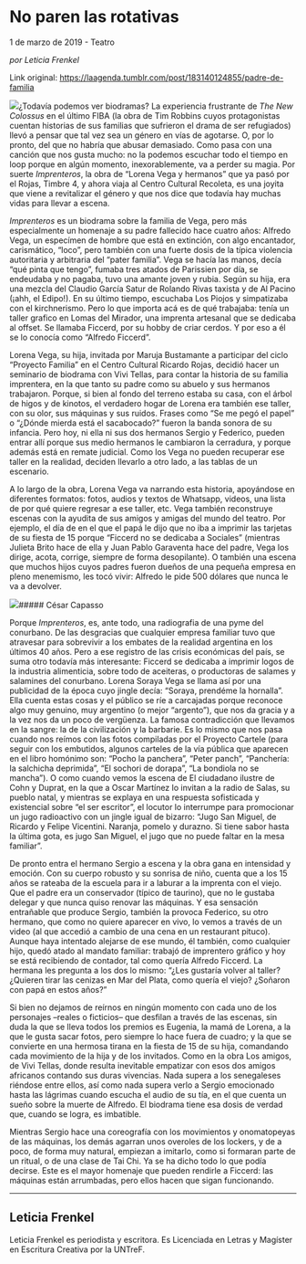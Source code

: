 # No paren las rotativas



1 de marzo de 2019 - Teatro

_por Leticia Frenkel_

Link original: https://laagenda.tumblr.com/post/183140124855/padre-de-familia

![](https://64.media.tumblr.com/5a592fd12f89e5c56d15e744c2e11315/dddda609e5e00f03-44/s500x750/6ee998dcc6f7906e76568b576fa36ef0fa139816.jpg)¿Todavía podemos ver biodramas? La experiencia frustrante de *The New Colossus* en el último FIBA (la obra de Tim Robbins cuyos protagonistas cuentan historias de sus familias que sufrieron el drama de ser refugiados) llevó a pensar que tal vez sea un género en vías de agotarse. O, por lo pronto, del que no habría que abusar demasiado. Como pasa con una canción que nos gusta mucho: no la podemos escuchar todo el tiempo en loop porque en algún momento, inexorablemente, va a perder su magia. Por suerte *Imprenteros*, la obra de “Lorena Vega y hermanos” que ya pasó por el Rojas, Timbre 4, y ahora viaja al Centro Cultural Recoleta, es una joyita que viene a revitalizar el género y que nos dice que todavía hay muchas vidas para llevar a escena.


*Imprenteros* es un biodrama sobre la familia de Vega, pero más especialmente un homenaje a su padre fallecido hace cuatro años: Alfredo Vega, un especímen de hombre que está en extinción, con algo encantador, carismático, “loco”, pero también con una fuerte dosis de la típica violencia autoritaria y arbitraria del “pater familia”. Vega se hacía las manos, decía “qué pinta que tengo”, fumaba tres atados de Parissien por día, se endeudaba y no pagaba, tuvo una amante joven y rubia. Según su hija, era una mezcla del Claudio García Satur de Rolando Rivas taxista y de Al Pacino (¡ahh, el Edipo!). En su último tiempo, escuchaba Los Piojos y simpatizaba con el kirchnerismo. Pero lo que importa acá es de qué trabajaba: tenía un taller grafico en Lomas del Mirador, una imprenta artesanal que se dedicaba al offset. Se llamaba Ficcerd, por su hobby de criar cerdos. Y por eso a él se lo conocía como “Alfredo Ficcerd”. 


Lorena Vega, su hija, invitada por Maruja Bustamante a participar del ciclo “Proyecto Familia” en el Centro Cultural Ricardo Rojas, decidió hacer un seminario de biodrama con Vivi Tellas, para contar la historia de su familia imprentera, en la que tanto su padre como su abuelo y sus hermanos trabajaron. Porque, si bien al fondo del terreno estaba su casa, con el árbol de higos y de kinotos, el verdadero hogar de Lorena era también ese taller, con su olor, sus máquinas y sus ruidos. Frases como “Se me pegó el papel” o “¿Dónde mierda está el sacabocado?” fueron la banda sonora de su infancia. Pero hoy, ni ella ni sus dos hermanos Sergio y Federico, pueden entrar allí porque sus medio hermanos le cambiaron la cerradura, y porque además está en remate judicial. Como los Vega no pueden recuperar ese taller en la realidad, deciden llevarlo a otro lado, a las tablas de un escenario. 


A lo largo de la obra, Lorena Vega va narrando esta historia, apoyándose en diferentes formatos: fotos, audios y textos de Whatsapp, videos, una lista de por qué quiere regresar a ese taller, etc. Vega también reconstruye escenas con la ayudita de sus amigos y amigas del mundo del teatro. Por ejemplo, el día de en el que el papá le dijo que no iba a imprimir las tarjetas de su fiesta de 15 porque “Ficcerd no se dedicaba a Sociales” (mientras Julieta Brito hace de ella y Juan Pablo Garaventa hace del padre, Vega los dirige, acota, corrige, siempre de forma desopilante). O también una escena que muchos hijos cuyos padres fueron dueños de una pequeña empresa en pleno menemismo, les tocó vivir: Alfredo le pide 500 dólares que nunca le va a devolver. 


![](https://64.media.tumblr.com/5a592fd12f89e5c56d15e744c2e11315/dddda609e5e00f03-44/s500x750/6ee998dcc6f7906e76568b576fa36ef0fa139816.jpg)##### César Capasso

Porque *Imprenteros*, es, ante todo, una radiografia de una pyme del conurbano. De las desgracias que cualquier empresa familiar tuvo que atravesar para sobrevivir a los embates de la realidad argentina en los últimos 40 años. Pero a ese registro de las crisis económicas del país, se suma otro todavía más interesante: Ficcerd se dedicaba a imprimir logos de la industria alimenticia, sobre todo de aceiteras, o productoras de salames y salamines del conurbano. Lorena Soraya Vega se llama así por una publicidad de la época cuyo jingle decía: “Soraya, prendéme la hornalla”. Ella cuenta estas cosas y el público se ríe a carcajadas porque reconoce algo muy genuino, muy argentino (o mejor “argento”), que nos da gracia y a la vez nos da un poco de vergüenza. La famosa contradicción que llevamos en la sangre: la de la civilización y la barbarie. Es lo mismo que nos pasa cuando nos reímos con las fotos compiladas por el Proyecto Cartele (para seguir con los embutidos, algunos carteles de la vía pública que aparecen en el libro homónimo son: “Pocho la panchera”, “Peter panch”, “Panchería: la salchicha deprimida”, “El sochori de dorapa”, “La bondiola no se mancha”). O como cuando vemos la escena de El ciudadano ilustre de Cohn y Duprat, en la que a Oscar Martínez lo invitan a la radio de Salas, su pueblo natal, y mientras se explaya en una respuesta sofisticada y existencial sobre “el ser escritor”, el locutor lo interrumpe para promocionar un jugo radioactivo con un jingle igual de bizarro: “Jugo San Miguel, de Ricardo y Felipe Vicentini. Naranja, pomelo y durazno. Si tiene sabor hasta la última gota, es jugo San Miguel, el jugo que no puede faltar en la mesa familiar”. 


De pronto entra el hermano Sergio a escena y la obra gana en intensidad y emoción. Con su cuerpo robusto y su sonrisa de niño, cuenta que a los 15 años se rateaba de la escuela para ir a laburar a la imprenta con el viejo. Que el padre era un conservador (típico de taurino), que no le gustaba delegar y que nunca quiso renovar las máquinas. Y esa sensación entrañable que produce Sergio, también la provoca Federico, su otro hermano, que como no quiere aparecer en vivo, lo vemos a través de un video (al que accedió a cambio de una cena en un restaurant pituco). Aunque haya intentado alejarse de ese mundo, él también, como cualquier hijo, quedó atado al mandato familiar: trabajó de imprentero gráfico y hoy se está recibiendo de contador, tal como quería Alfredo Ficcerd. La hermana les pregunta a los dos lo mismo: “¿Les gustaría volver al taller? ¿Quieren tirar las cenizas en Mar del Plata, como quería el viejo? ¿Soñaron con papá en estos años?”


Si bien no dejamos de reírnos en ningún momento con cada uno de los personajes –reales o ficticios– que desfilan a través de las escenas, sin duda la que se lleva todos los premios es Eugenia, la mamá de Lorena, a la que le gusta sacar fotos, pero siempre lo hace fuera de cuadro; y la que se convierte en una hermosa tirana en la fiesta de 15 de su hija, comandando cada movimiento de la hija y de los invitados. Como en la obra Los amigos, de Vivi Tellas, donde resulta inevitable empatizar con esos dos amigos africanos contando sus duras vivencias. Nada supera a los senegaleses riéndose entre ellos, así como nada supera verlo a Sergio emocionado hasta las lágrimas cuando escucha el audio de su tía, en el que cuenta un sueño sobre la muerte de Alfredo. El biodrama tiene esa dosis de verdad que, cuando se logra, es imbatible.


Mientras Sergio hace una coreografía con los movimientos y onomatopeyas de las máquinas, los demás agarran unos overoles de los lockers, y de a poco, de forma muy natural, empiezan a imitarlo, como si formaran parte de un ritual, o de una clase de Tai Chi. Ya se ha dicho todo lo que podía decirse. Este es el mayor homenaje que pueden rendirle a Ficcerd: las máquinas están arrumbadas, pero ellos hacen que sigan funcionando.


  
  




---

Leticia Frenkel
---------------

Leticia Frenkel es periodista y escritora. Es Licenciada en Letras y Magíster en Escritura Creativa por la UNTreF. 

